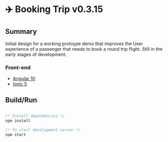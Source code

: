 # ✈️ Booking Trip v0.3.15

## Summary

Initial design for a working protoype demo that improves the User experience of a passenger that needs to book a round trip flight. Still in the early stages of development.

### Front-end

- [Angular 10](https://angular.io)
- [Ionic 5](https://ionicframework.com)



## Build/Run

```javascript

/* Install dependencies */
npm install

/* To start development server */
npm start

```
